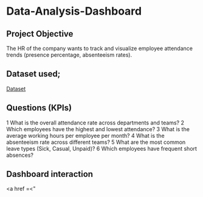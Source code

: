 # Data-Analysis-Dashboard
## Project Objective
 The HR of the company wants to track and visualize employee attendance trends (presence percentage, absenteeism rates).
## Dataset used;
<a href="https://github.com/manyabansal406/Data-Analysis-Dashboard/blob/main/Attendance%20Sheet%202022-2023_Masked%20(1).xlsx">Dataset</a>
## Questions (KPIs)
1 What is the overall attendance rate across departments and teams?
2 Which employees have the highest and lowest attendance?
3 What is the average working hours per employee per month?
4 What is the absenteeism rate across different teams?
5 What are the most common leave types (Sick, Casual, Unpaid)?
6 Which employees have frequent short absences?  

## Dashboard interaction
<a href =<"



